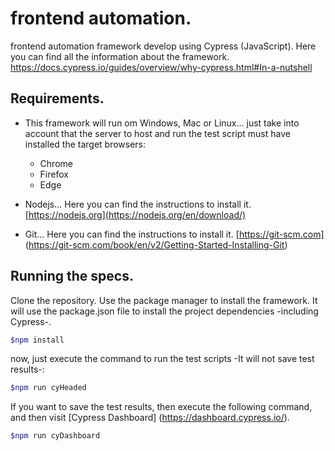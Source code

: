 # frontend automation.
frontend automation framework develop using Cypress (JavaScript). Here you can find all the information about the framework.
https://docs.cypress.io/guides/overview/why-cypress.html#In-a-nutshell

## Requirements.
- This framework will run om Windows, Mac or Linux... just take into account that the server to host and run the test script must have installed the target browsers:
    * Chrome
    * Firefox
    * Edge

- Nodejs... Here you can find the instructions to install it.
[https://nodejs.org](https://nodejs.org/en/download/)


- Git... Here you can find the instructions to install it.
[https://git-scm.com] (https://git-scm.com/book/en/v2/Getting-Started-Installing-Git)

## Running the specs.
Clone the repository.
Use the package manager to install the framework. It will use the package.json file to install the project dependencies -including Cypress-.

```sh
$npm install
```
now, just execute the command to run the test scripts -It will not save test results-:

```sh
$npm run cyHeaded
```

If you want to save the test results, then execute the following command, and then visit [Cypress Dashboard] (https://dashboard.cypress.io/).

```sh
$npm run cyDashboard
```
